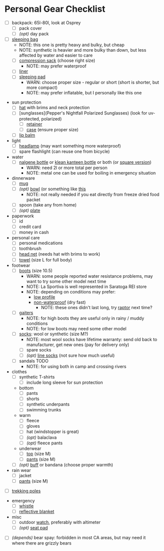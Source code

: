 # Personal Gear Checklist

- [ ] backpack: 65l-80l, look at Osprey
  - [ ] pack cover
  - [ ] _(opt)_ day pack
- [ ] [sleeping bag](https://www.rei.com/product/127386/rei-co-op-trail-pod-30-sleeping-bag)
  - NOTE: this one is pretty heavy and bulky, but cheap
  - NOTE: synthetic is heavier and more bulky than down, but less affected by water and easier to care
  - [ ] [compression sack](https://www.rei.com/product/118854/rei-co-op-lightweight-compression-stuff-sack) (choose right size)
    - NOTE: may prefer waterproof
  - [ ] [liner](https://www.rei.com/product/850235/cocoon-microfiber-mummy-liner)
  - [ ] [sleeping pad](https://www.rei.com/product/829826/therm-a-rest-z-lite-sol-sleeping-pad)
    - WARN: choose proper size - regular or short (short is shorter, but more compact)
    - NOTE: may prefer inflatable, but I personally like this one
- sun protection
  - [ ] [hat](https://www.rei.com/product/767086/sunday-afternoons-adventure-hat) with brims and neck protection
  - [ ] [sunglasses](Pepper's Nightfall Polarized Sunglasses) (look for uv-protected, polarized)
    - [ ] [retainer](https://www.rei.com/product/892951/chums-slip-fit-rope-eyeglass-retainer)
    - [ ] [case](https://www.amazon.com/gp/product/B00IJWS4WC/) (ensure proper size)
  - [ ] [lip balm](https://www.rei.com/product/785330/banana-boat-sport-sunscreen-lip-balm-spf-50)
- light
  - [ ] [headlamp](https://www.rei.com/product/109856/petzl-tikka-headlamp) (may want something more waterproof)
  - [ ] spare flashlight (can reuse one from bicycle)
- water
  - [ ] [nalgene bottle](https://www.rei.com/product/141628/nalgene-wide-mouth-water-bottle-32-fl-oz) or [klean kanteen bottle](https://www.rei.com/product/855001/klean-kanteen-wide-mouth-water-bottle-40-fl-oz) or both (or [square version](https://www.rei.com/product/402058/nalgene-space-saver-bottle-64-fl-oz))
    - WARN: need 2l or more total per person
    - NOTE: metal one can be used for boiling in emergency situation
- dinnerware
  - [ ] [mug](https://www.rei.com/product/116117/gsi-outdoors-infinity-mug)
  - [ ] _(opt)_ [bowl](https://www.rei.com/product/100082/gsi-outdoors-campware-serving-bowl) (or something like [this]([16oz](https://www.rei.com/product/112536/nalgene-straight-sided-jar-16-fl-oz))
    - NOTE: not really needed if you eat directly from freeze dried food packet
  - [ ] spoon (take any from home)
  - [ ] _(opt)_ [plate](https://www.rei.com/product/895463/gsi-outdoors-infinity-plate)
- paperwork
  - [ ] id
  - [ ] credit card
  - [ ] money in cash
- personal care
  - [ ] personal medications
  - [ ] toothbrush
  - [ ] [head net](https://www.rei.com/product/780999/sea-to-summit-head-net) (needs hat with brims to work)
  - [ ] [towel](https://www.rei.com/product/127505/rei-co-op-multi-towel) (size L for full body)
- footwear
  - [ ] [boots](https://www.rei.com/product/895632/la-sportiva-trango-trk-gtx-hiking-boots-mens) (size 10.5)
    - WARN: some people reported water resistance problems, may want to try some other model next time
    - NOTE: La Sportiva is well represented in Saratoga REI store
    - NOTE: depending on conditions may prefer:
      - [low profile](https://www.rei.com/product/129503/la-sportiva-spire-gtx-hiking-shoes-mens)
      - [non-waterproof](https://www.rei.com/product/110660/la-sportiva-wildcat-trail-running-shoes-mens) (dry fast)
        - NOTE: these ones didn't last long, try [raptor](https://www.rei.com/product/848243/la-sportiva-ultra-raptor-trail-running-shoes-mens) next time?
  - [ ] [gaiters](https://www.rei.com/product/852794/outdoor-research-rocky-mountain-low-gaiters)
    - NOTE: for high boots they are useful only in rainy / muddy conditions
    - NOTE: for low boots may need some other model
  - [ ] [socks](https://www.rei.com/product/894205/smartwool-phd-outdoor-light-crew-socks-mens): wool or synthetic (size M?)
    - NOTE: most wool socks have lifetime warranty: send old back to manufacturer, get new ones (pay for delivery only)
    - [ ] spare socks
    - [ ] _(opt)_ [line socks](https://www.rei.com/product/879245/smartwool-anchor-line-socks-mens) (not sure how much useful)
  - [ ] sandals TODO
    - NOTE: for using both in camp and crossing rivers
- clothes
  - [ ] synthetic T-shirts
      - [ ] include long sleeve for sun protection
  - bottom
    - [ ] pants
    - [ ] shorts
    - [ ] synthetic underpants
    - [ ] swimming trunks
  - warm
    - [ ] fleece
    - [ ] gloves
    - [ ] hat (windstopper is great)
    - [ ] _(opt)_ balaclava
    - [ ] _(opt)_ fleece pants
  - underwear
    - [ ] [top](https://www.rei.com/product/112042/smartwool-merino-150-pattern-crew-base-layer-long-sleeve-top-mens) (size M)
    - [ ] [pants](https://www.rei.com/product/112045/smartwool-merino-150-long-underwear-bottoms-mens) (size M)
  - [ ] _(opt)_ [buff](https://www.rei.com/product/736217/buff-high-uv-coolmax-multifunctional-headwear) or bandana (choose proper warmth)
- rain wear
  - [ ] jacket
  - [ ] [pants](https://www.rei.com/product/865002/arcteryx-beta-sl-rain-pants-mens-short) (size M)
- [ ] [trekking poles](../trekking_poles.md)
- emergency
  - [ ] [whistle](https://www.rei.com/product/100521/whistles-for-life-tri-power-whistle)
  - [ ] [reflective blanket](https://www.rei.com/product/813512/sol-emergency-blanket)
- misc
  - [ ] outdoor [watch](https://buy.garmin.com/en-US/US/p/582444/pn/010-01847-03), preferably with altimeter
  - [ ] _(opt)_ [seat pad](https://www.rei.com/product/829881/therm-a-rest-z-seat-pad)
- [ ] _(depends)_ bear spay: forbidden in most CA areas, but may need it where there are grizzly bears
